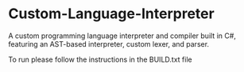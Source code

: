 # Custom-Language-Interpreter

A custom programming language interpreter and compiler built in C#, featuring an AST-based interpreter, custom lexer, and parser.

To run please follow the instructions in the BUILD.txt file 
